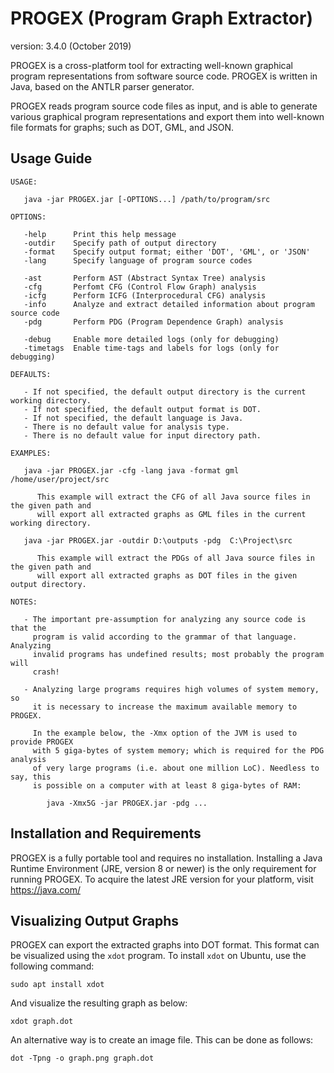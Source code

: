 
# PROGEX (Program Graph Extractor)

version: 3.4.0 (October 2019)

PROGEX is a cross-platform tool for extracting well-known graphical program representations
from software source code. PROGEX is written in Java, based on the ANTLR parser generator.

PROGEX reads program source code files as input, and is able to generate various
graphical program representations and export them into well-known file formats for graphs;
such as DOT, GML, and JSON.

## Usage Guide

```
USAGE:

   java -jar PROGEX.jar [-OPTIONS...] /path/to/program/src

OPTIONS:

   -help      Print this help message
   -outdir    Specify path of output directory
   -format    Specify output format; either 'DOT', 'GML', or 'JSON'
   -lang      Specify language of program source codes

   -ast       Perform AST (Abstract Syntax Tree) analysis
   -cfg       Perfomt CFG (Control Flow Graph) analysis
   -icfg      Perform ICFG (Interprocedural CFG) analysis
   -info      Analyze and extract detailed information about program source code
   -pdg       Perform PDG (Program Dependence Graph) analysis

   -debug     Enable more detailed logs (only for debugging)
   -timetags  Enable time-tags and labels for logs (only for debugging)

DEFAULTS:

   - If not specified, the default output directory is the current working directory.
   - If not specified, the default output format is DOT.
   - If not specified, the default language is Java.
   - There is no default value for analysis type.
   - There is no default value for input directory path.

EXAMPLES:

   java -jar PROGEX.jar -cfg -lang java -format gml  /home/user/project/src

      This example will extract the CFG of all Java source files in the given path and 
      will export all extracted graphs as GML files in the current working directory.

   java -jar PROGEX.jar -outdir D:\outputs -pdg  C:\Project\src

      This example will extract the PDGs of all Java source files in the given path and 
      will export all extracted graphs as DOT files in the given output directory.

NOTES:

   - The important pre-assumption for analyzing any source code is that the 
     program is valid according to the grammar of that language. Analyzing 
     invalid programs has undefined results; most probably the program will 
     crash!

   - Analyzing large programs requires high volumes of system memory, so 
     it is necessary to increase the maximum available memory to PROGEX.

     In the example below, the -Xmx option of the JVM is used to provide PROGEX 
     with 5 giga-bytes of system memory; which is required for the PDG analysis 
     of very large programs (i.e. about one million LoC). Needless to say, this 
     is possible on a computer with at least 8 giga-bytes of RAM:

        java -Xmx5G -jar PROGEX.jar -pdg ...
```


## Installation and Requirements

PROGEX is a fully portable tool and requires no installation.
Installing a Java Runtime Environment (JRE, version 8 or newer) is the only requirement for running PROGEX.
To acquire the latest JRE version for your platform, visit https://java.com/


## Visualizing Output Graphs

PROGEX can export the extracted graphs into DOT format. 
This format can be visualized using the `xdot` program.
To install `xdot` on Ubuntu, use the following command:

`sudo apt install xdot`

And visualize the resulting graph as below:

`xdot graph.dot`

An alternative way is to create an image file. This can be done as follows:

`dot -Tpng -o graph.png graph.dot`
